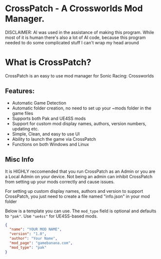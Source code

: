 # CrossPatch - A Crossworlds Mod Manager.

DISCLAIMER: AI was used in the assistance of making this program. 
While most of it is human there's also a lot of AI code, because this program needed to do some complicated stuff I can't wrap my head around


# What is CrossPatch?
CrossPatch is an easy to use mod manager for Sonic Racing: Crossworlds

## Features:
- Automatic Game Detection
- Automatic folder creation, no need to set up your ~mods folder in the game files
- Supports both Pak and UE4SS mods
- Support for custom mod display names, authors, version numbers, updating etc.
- Simple, Clean, and easy to use UI
- Ability to launch the game via CrossPatch
- Functions on both Windows and Linux

## Misc Info

It is HIGHLY reccomended that you run CrossPatch as an Admin or you are a Local Admin on your device. Not being an admin can inhibit CrossPatch from setting up your mods correctly and cause issues.

For setting up custom display names, authors and version to support CrossPatch, you just need to create a file named "info.json" in your mod folder

Below is a template you can use. The `mod_type` field is optional and defaults to `"pak"`. Use `"ue4ss"` for UE4SS-based mods.

```json
{
  "name": "YOUR MOD NAME",
  "version": "1.0",
  "author": "Your Name",
  "mod_page": "gamebanana.com",
  "mod_type": "pak" 
}
```
